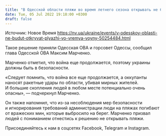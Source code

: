```yaml
---
title: "В Одесской области пляжи во время летнего сезона открывать не будут — ОВА"
date: Tue, 05 Jul 2022 19:18:00 +0300
draft: false
---
```

Источник: Новое Время https://nv.ua/ukraine/events/v-odesskoy-oblasti-ne-budut-otkryvat-plyazhi-vo-vremya-voyny-50254484.html


 Такое решение приняли Одесская ОВА и горсовет Одессы, сообщил глава Одесской ОВА Максим Марченко.

Марченко отметил, что война еще продолжается, поэтому украины должны быть в безопасности.

«Следует помнить, что война все еще продолжается, а оккупанты наносят ракетные удары по области, убивая мирных жителей. И большие скопления людей в любом месте потенциально очень опасны», — подчеркнул Марченко.

Он также напомнил, что из-за несоблюдения мер безопасности и игнорирования требований администрации люди на пляжах погибают от вражеских мин, которые выбросило на берег. Марченко призвал людей с пониманием отнестись к решению не открывать пляжи.

Присоединяйтесь к нам в соцсетях Facebook, Telegram и Instagram.
